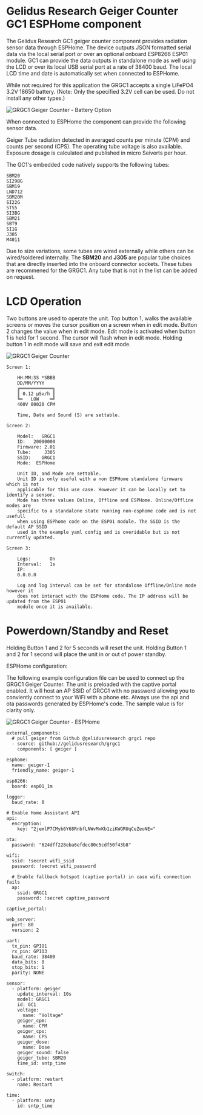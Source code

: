 Gelidus Research Geiger Counter GC1 ESPHome component
=====================================================

The Gelidus Research GC1 geiger counter component provides radiation sensor data through
ESPHome. The device outputs JSON formatted serial data via the local serial port or over an
optional onboard ESP8266 ESP01 module. GC1 can provide the data outputs in standalone mode
as well using the LCD or over its local USB serial port at a rate of 38400 baud. The local
LCD time and date is automatically set when connected to ESPHome.

While not required for this application the GRGC1 accepts a single LiFePO4 3.2V 18650 battery. (Note: Only the specified 3.2V cell can be used. Do not install any other types.)

![GRGC1 Geiger Counter - Battery Option](./grgc1.back.jpg)

When connected to ESPHome the component can provide the following sensor data.

Geiger Tube radiation detected in averaged counts per minute (CPM) and counts per second (CPS).
The operating tube voltage is also available. Exposure dosage is calculated and published in micro Seiverts per hour.

The GC1's embedded code natively supports the following tubes:

    SBM20
    SI29BG
    SBM19
    LND712
    SBM20M
    SI22G
    STS5
    SI3BG
    SBM21
    SBT9
    SI1G
    J305
    M4011

Due to size variations, some tubes are wired externally while others can be
wired/soldered internally. The **SBM20** and **J305** are popular tube choices
that are directly inserted into the onboard connector sockets. These tubes are
recommened for the GRGC1. Any tube that is not in the list can be added on request.

LCD Operation
=============

Two buttons are used to operate the unit. Top button 1, walks the available
screens or moves the cursor position on a screen when in edit mode. Button 2 changes
the value when in edit mode. Edit mode is activated when button 1 is held for 1 second.
The cursor will flash when in edit mode. Holding button 1 in edit mode will save
and exit edit mode.

![GRGC1 Geiger Counter](./grcg1.wall.jpg)

```
Screen 1:

    HH:MM:SS *SBBB
    DD/MM/YYYY
    ╔════════════╗
    ║ 0.12 µSv/h ║
    ╚═   LOW    ═╝
    400V 00020 CPM

    Time, Date and Sound (S) are settable.

Screen 2:

    Model:   GRGC1
    ID:   20000000
    Firmware: 2.01
    Tube:     J305
    SSID:    GRGC1
    Mode:  ESPHome

    Unit ID, and Mode are settable.
    Unit ID is only useful with a non ESPHome standalone firmware which is not
    applicable for this use case. However it can be locally set to identify a sensor.
    Mode has three values Online, Offline and ESPHome. Online/Offline modes are
    specific to a standalone state running non-esphome code and is not usefull
    when using ESPhome code on the ESP01 module. The SSID is the default AP SSID
    used in the example yaml config and is overidable but is not currently updated.

Screen 3:

    Logs:       On
    Interval:   1s
    IP:
    0.0.0.0

    Log and log interval can be set for standalone Offline/Online mode however it
    does not interact with the ESPHome code. The IP address will be updated from the ESP01
    module once it is available.
```
Powerdown/Standby and Reset
===========================

Holding Button 1 and 2 for 5 seconds will reset the unit.
Holding Button 1 and 2 for 1 second will place the unit in or out of power standby.


ESPHome configuration:

The following example configuration file can be used to connect up the GRGC1
Geiger Counter. The unit is preloaded with the captive portal enabled. It
will host an AP SSID of GRCG1 with no password allowing you to conviently
connect to your WiFi with a phone etc. Always use the api and ota passwords generated
by ESPHome's code. The sample value is for clarity only.

![GRGC1 Geiger Counter - ESPHome](./grgc1.web.jpg)

```
external_components:
  # pull geiger from Github @gelidusresearch grgc1 repo
  - source: github://gelidusresearch/grgc1
    components: [ geiger ]

esphome:
  name: geiger-1
  friendly_name: geiger-1

esp8266:
  board: esp01_1m

logger:
  baud_rate: 0

# Enable Home Assistant API
api:
  encryption:
    key: "2jemlP7CMyb6Y68RnbfLNWvMxKb1ziKWGRUqCeZeoNE="

ota:
  password: "624dff228eba6efdec80c5cdf50f43b8"

wifi:
  ssid: !secret wifi_ssid
  password: !secret wifi_password

  # Enable fallback hotspot (captive portal) in case wifi connection fails
  ap:
    ssid: GRGC1
    password: !secret captive_password

captive_portal:

web_server:
  port: 80
  version: 2

uart:
  tx_pin: GPIO1
  rx_pin: GPIO3
  baud_rate: 38400
  data_bits: 8
  stop_bits: 1
  parity: NONE

sensor:
  - platform: geiger
    update_interval: 10s
    model: GRGC1
    id: GC1
    voltage:
      name: "Voltage"
    geiger_cpm:
      name: CPM
    geiger_cps:
      name: CPS
    geiger_dose:
      name: Dose
    geiger_sound: false
    geiger_tube: SBM20
    time_id: sntp_time

switch:
  - platform: restart
    name: Restart

time:
  - platform: sntp
    id: sntp_time
```



